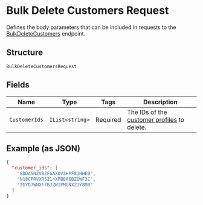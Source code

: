 
# Bulk Delete Customers Request

Defines the body parameters that can be included in requests to the
[BulkDeleteCustomers](../../doc/api/customers.md#bulk-delete-customers) endpoint.

## Structure

`BulkDeleteCustomersRequest`

## Fields

| Name | Type | Tags | Description |
|  --- | --- | --- | --- |
| `CustomerIds` | `IList<string>` | Required | The IDs of the [customer profiles](entity:Customer) to delete. |

## Example (as JSON)

```json
{
  "customer_ids": [
    "8DDA5NZVBZFGAX0V3HPF81HHE0",
    "N18CPRVXR5214XPBBA6BZQWF3C",
    "2GYD7WNXF7BJZW1PMGNXZ3Y8M8"
  ]
}
```

